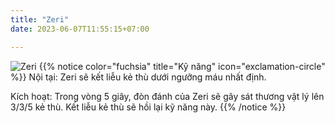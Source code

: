 ```yaml
---
title: "Zeri"
date: 2023-06-07T11:55:15+07:00

---
```

![Zeri](https://storage.googleapis.com/www.publish.nocodesites.co.uk/prod/2542/files/3e60f6c87c87859406987e7f3639f1193107cfc54df336562949fff5027b3d7df7484f093b12823d1b66ff6e1f82e970d7b3fa83c60ca313b7750e50a8cad996.png)
{{% notice color="fuchsia" title="Kỹ năng" icon="exclamation-circle" %}}
Nội tại: Zeri sẽ kết liễu kẻ thù dưới ngưỡng máu nhất định.

Kích hoạt: Trong vòng 5 giây, đòn đánh của Zeri sẽ gây sát thương vật lý lên 3/3/5 kẻ thù. Kết liễu kẻ thù sẽ hồi lại kỹ năng này.
{{% /notice %}}